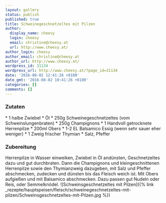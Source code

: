 ```yaml
---
layout: gallery
status: publish
published: true
title: Schweinegeschnetzeltes mit Pilzen
author:
  display_name: cheesy
  login: cheesy
  email: christine@cheesy.at
  url: http://www.cheesy.at/
author_login: cheesy
author_email: christine@cheesy.at
author_url: http://www.cheesy.at/
wordpress_id: 31134
wordpress_url: http://www.cheesy.at/?page_id=31134
date: '2016-08-02 12:41:26 +0100'
date_gmt: '2016-08-02 10:41:26 +0100'
categories: []
comments: []
---
```

### Zutaten
\* 1 halbe Zwiebel
\* Öl
\* 250g Schweinegeschnetzeltes (vom Schweinslungenbraten)
\* 250g Champignons
\* 1 Handvoll getrocknete Herrenpilze
\* 200ml Obers
\* 1-2 EL Balsamico Essig (wenn sehr sauer eher weniger)
\* 1 Zweig frischer Thymian
\* Salz, Pfeffer
### Zubereitung
Herrenpilze in Wasser einweiken, Zwiebel in Öl andünsten, Geschnetzeltes dazu und gut durchbraten. Dann die Champignons und kleingeschnittenen Herrenpilze sowie den Thymianzweig dazugeben, mit Salz und Pfeffer abschmecken, zudecken und dünsten bis das Fleisch weich ist. Mit Obers aufgießen und mit Balsamico abschmecken. Dazu passen gut Nudeln oder Reis, oder Semmelknödel.
![Schweinsgeschnetzeltes mit Pilzen]({% link _rezepte/hauptspeisen/fleisch/schweinegeschnetzeltes-mit-pilzen/Schweinsgeschnetzeltes-mit-Pilzen.jpg %})
